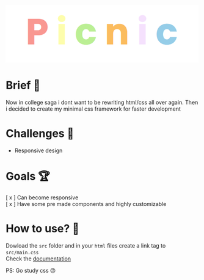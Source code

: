 <img src="https://github.com/WasixXD/Picnic/blob/main/picnic.png?raw=true"/>

# Brief 📖
Now in college saga i dont want to be rewriting html/css all over again. Then i decided to create my minimal css framework for faster development


# Challenges 🐢
- Responsive design


# Goals 🏆
[ x ] Can become responsive \
[ x ] Have some pre made components and highly customizable

# How to use? 💼
Dowload the `src` folder and in your `html` files create a link tag to `src/main.css` \
Check the [documentation](https://wasixxd.github.io/Picnic/index.html)



PS: Go study css 😠
